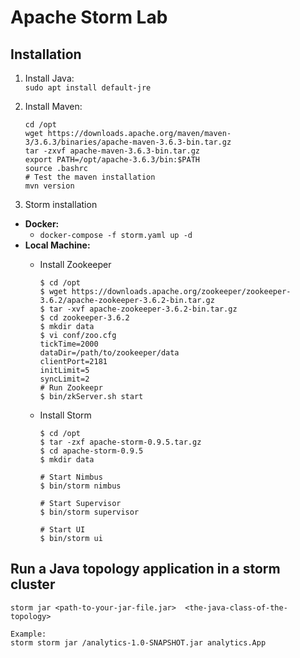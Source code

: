 # Apache Storm Lab 


## Installation


1. Install Java: </br>
`sudo apt install default-jre`

2. Install Maven:
    ```
    cd /opt
    wget https://downloads.apache.org/maven/maven-3/3.6.3/binaries/apache-maven-3.6.3-bin.tar.gz
    tar -zxvf apache-maven-3.6.3-bin.tar.gz
    export PATH=/opt/apache-3.6.3/bin:$PATH
    source .bashrc
    # Test the maven installation
    mvn version
    ```

3. Storm installation 
  - **Docker:**
    - `docker-compose -f storm.yaml up -d`
  - **Local Machine:**
    - Install Zookeeper
        ```
        $ cd /opt
        $ wget https://downloads.apache.org/zookeeper/zookeeper-3.6.2/apache-zookeeper-3.6.2-bin.tar.gz
        $ tar -xvf apache-zookeeper-3.6.2-bin.tar.gz
        $ cd zookeeper-3.6.2
        $ mkdir data
        $ vi conf/zoo.cfg
        tickTime=2000
        dataDir=/path/to/zookeeper/data
        clientPort=2181
        initLimit=5
        syncLimit=2
        # Run Zookeepr 
        $ bin/zkServer.sh start
        ``` 

    - Install Storm
        ```
        $ cd /opt
        $ tar -zxf apache-storm-0.9.5.tar.gz
        $ cd apache-storm-0.9.5
        $ mkdir data
        
        # Start Nimbus
        $ bin/storm nimbus
        
        # Start Supervisor 
        $ bin/storm supervisor

        # Start UI
        $ bin/storm ui
        ```

## Run a Java topology application in a storm cluster


```
storm jar <path-to-your-jar-file.jar>  <the-java-class-of-the-topology>

Example: 
storm storm jar /analytics-1.0-SNAPSHOT.jar analytics.App

```